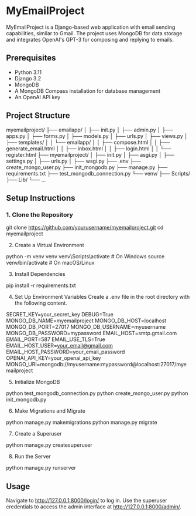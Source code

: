 # MyEmailProject

MyEmailProject is a Django-based web application with email sending capabilities, similar to Gmail. The project uses MongoDB for data storage and integrates OpenAI's GPT-3 for composing and replying to emails.

## Prerequisites

- Python 3.11
- Django 3.2
- MongoDB
- A MongoDB Compass installation for database management
- An OpenAI API key

## Project Structure
myemailproject/
├── emailapp/
│ ├── init.py
│ ├── admin.py
│ ├── apps.py
│ ├── forms.py
│ ├── models.py
│ ├── urls.py
│ ├── views.py
│ ├── templates/
│ │ └── emailapp/
│ │ ├── compose.html
│ │ ├── generate_email.html
│ │ ├── inbox.html
│ │ ├── login.html
│ │ └── register.html
├── myemailproject/
│ ├── init.py
│ ├── asgi.py
│ ├── settings.py
│ ├── urls.py
│ ├── wsgi.py
├── .env
├── create_mongo_user.py
├── init_mongodb.py
├── manage.py
├── requirements.txt
├── test_mongodb_connection.py
└── venv/
├── Scripts/
├── Lib/
└── ...



## Setup Instructions

### 1. Clone the Repository

git clone https://github.com/yourusername/myemailproject.git
cd myemailproject

2. Create a Virtual Environment

python -m venv venv
venv\Scripts\activate  # On Windows
source venv/bin/activate  # On macOS/Linux

3. Install Dependencies

pip install -r requirements.txt

4. Set Up Environment Variables
Create a .env file in the root directory with the following content.

SECRET_KEY=your_secret_key
DEBUG=True
MONGO_DB_NAME=myemailproject
MONGO_DB_HOST=localhost
MONGO_DB_PORT=27017
MONGO_DB_USERNAME=myusername
MONGO_DB_PASSWORD=mypassword
EMAIL_HOST=smtp.gmail.com
EMAIL_PORT=587
EMAIL_USE_TLS=True
EMAIL_HOST_USER=your_email@gmail.com
EMAIL_HOST_PASSWORD=your_email_password
OPENAI_API_KEY=your_openai_api_key
MONGO_URI=mongodb://myusername:mypassword@localhost:27017/myemailproject

5. Initialize MongoDB

python test_mongodb_connection.py
python create_mongo_user.py
python init_mongodb.py

6. Make Migrations and Migrate

python manage.py makemigrations
python manage.py migrate

7. Create a Superuser

python manage.py createsuperuser

8. Run the Server

python manage.py runserver

## Usage
Navigate to http://127.0.0.1:8000/login/ to log in.
Use the superuser credentials to access the admin interface at http://127.0.0.1:8000/admin/.